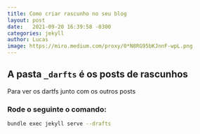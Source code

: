 ```yaml
---
title: Como criar rascunho no seu blog
layout: post
date:   2021-09-20 16:39:58 -0300
categories: jekyll
author: Lucas
image: https://miro.medium.com/proxy/0*N8RG95bKJnnF-wpL.png
---
```


## A pasta `_darfts` é os posts de rascunhos

Para ver os dartfs junto com os outros posts

### Rode o seguinte o comando:
```bash
bundle exec jekyll serve --drafts
```